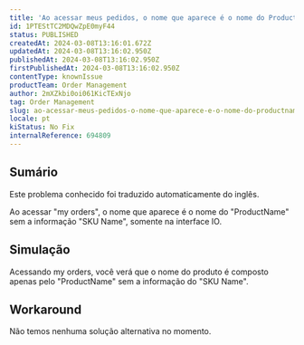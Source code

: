 ```yaml
---
title: 'Ao acessar meus pedidos, o nome que aparece é o nome do ProductName sem as informações do SKU Name.'
id: 1PTEStTC2MDQwZpE0myF44
status: PUBLISHED
createdAt: 2024-03-08T13:16:01.672Z
updatedAt: 2024-03-08T13:16:02.950Z
publishedAt: 2024-03-08T13:16:02.950Z
firstPublishedAt: 2024-03-08T13:16:02.950Z
contentType: knownIssue
productTeam: Order Management
author: 2mXZkbi0oi061KicTExNjo
tag: Order Management
slug: ao-acessar-meus-pedidos-o-nome-que-aparece-e-o-nome-do-productname-sem-as-informacoes-do-sku-name
locale: pt
kiStatus: No Fix
internalReference: 694809
---
```


## Sumário

<div class="alert alert-info">
  <p>Este problema conhecido foi traduzido automaticamente do inglês.</p>
</div>


Ao acessar "my orders", o nome que aparece é o nome do "ProductName" sem a informação "SKU Name", somente na interface IO.


## Simulação


Acessando my orders, você verá que o nome do produto é composto apenas pelo "ProductName" sem a informação do "SKU Name".

## Workaround


Não temos nenhuma solução alternativa no momento.





